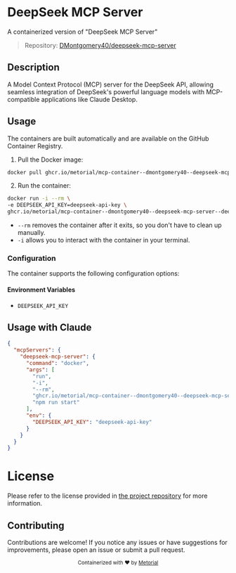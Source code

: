 
# DeepSeek MCP Server

A containerized version of "DeepSeek MCP Server"

> Repository: [DMontgomery40/deepseek-mcp-server](https://github.com/DMontgomery40/deepseek-mcp-server)

## Description

A Model Context Protocol (MCP) server for the DeepSeek API, allowing seamless integration of DeepSeek's powerful language models with MCP-compatible applications like Claude Desktop.


## Usage

The containers are built automatically and are available on the GitHub Container Registry.

1. Pull the Docker image:

```bash
docker pull ghcr.io/metorial/mcp-container--dmontgomery40--deepseek-mcp-server--deepseek-mcp-server
```

2. Run the container:

```bash
docker run -i --rm \ 
-e DEEPSEEK_API_KEY=deepseek-api-key \
ghcr.io/metorial/mcp-container--dmontgomery40--deepseek-mcp-server--deepseek-mcp-server  "npm run start"
```

- `--rm` removes the container after it exits, so you don't have to clean up manually.
- `-i` allows you to interact with the container in your terminal.



### Configuration

The container supports the following configuration options:




#### Environment Variables

- `DEEPSEEK_API_KEY`




## Usage with Claude

```json
{
  "mcpServers": {
    "deepseek-mcp-server": {
      "command": "docker",
      "args": [
        "run",
        "-i",
        "--rm",
        "ghcr.io/metorial/mcp-container--dmontgomery40--deepseek-mcp-server--deepseek-mcp-server",
        "npm run start"
      ],
      "env": {
        "DEEPSEEK_API_KEY": "deepseek-api-key"
      }
    }
  }
}
```

# License

Please refer to the license provided in [the project repository](https://github.com/DMontgomery40/deepseek-mcp-server) for more information.

## Contributing

Contributions are welcome! If you notice any issues or have suggestions for improvements, please open an issue or submit a pull request.

<div align="center">
  <sub>Containerized with ❤️ by <a href="https://metorial.com">Metorial</a></sub>
</div>
  